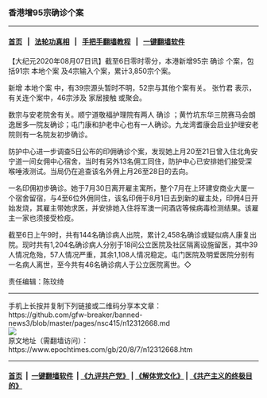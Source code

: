### 香港增95宗确诊个案
------------------------

#### [首页](https://github.com/gfw-breaker/banned-news3/blob/master/README.md) &nbsp;&nbsp;|&nbsp;&nbsp; [法轮功真相](https://github.com/begood0513/basic/blob/master/README.md)  &nbsp;&nbsp;|&nbsp;&nbsp; [手把手翻墙教程](https://github.com/gfw-breaker/guides/wiki)  &nbsp;&nbsp;|&nbsp;&nbsp; [一键翻墙软件](https://github.com/gfw-breaker/nogfw/blob/master/README.md)  



<div><p>
 【大纪元2020年08月07日讯】截至6日零时零分，本港新增95宗
 <ok href="https://www.epochtimes.com/gb/tag/%E7%A1%AE%E8%AF%8A.html">
  确诊
 </ok>
 个案，包括91宗
 <ok href="https://www.epochtimes.com/gb/tag/%E6%9C%AC%E5%9C%B0%E4%B8%AA%E6%A1%88.html">
  本地个案
 </ok>
 及4宗输入个案，累计3,850宗个案。
</p>
<p>
 新增
 <ok href="https://www.epochtimes.com/gb/tag/%E6%9C%AC%E5%9C%B0%E4%B8%AA%E6%A1%88.html">
  本地个案
 </ok>
 中，有39宗源头暂时不明，52宗与其他个案有关。
 <ok href="https://www.epochtimes.com/gb/tag/%E5%BC%A0%E7%AB%B9%E5%90%9B.html">
  张竹君
 </ok>
 表示，有关连个案中，46宗涉及
 <ok href="https://www.epochtimes.com/gb/tag/%E5%AE%B6%E5%B1%85%E6%8E%A5%E8%A7%A6.html">
  家居接触
 </ok>
 或聚会。
</p>
<p>
 数宗与安老院舍有关。顺宁道敬福护理院有两人
 <ok href="https://www.epochtimes.com/gb/tag/%E7%A1%AE%E8%AF%8A.html">
  确诊
 </ok>
 ；黄竹坑东华三院赛马会朗逸居多一院友确诊；屯门康和护老中心也有一人确诊。九龙湾耆康会启业护理安老院则有一名院友初步确诊。
</p>
<p>
 防护中心进一步调查5日公布的印佣确诊个案，发现她上月20至21日曾入住北角安宁道一间女佣中心宿舍，当时有另外13名佣工同住，防护中心已安排她们接受深喉唾液测试。当局仍在追查该名外佣上月26至28日的去向。
</p>
<p>
 一名印佣初步确诊。她于7月30日离开雇主寓所，整个7月在上环建安商业大厦一个宿舍留宿，与4至6位外佣同住，该名印佣于8月1日去到新的雇主处，印佣4日开始发烧，其雇主带她求医，并安排她入住将军澳一间酒店等候病毒检测结果。该雇主一家也须接受检疫。
</p>
<p>
 截至6日上午9时，共有144名确诊病人出院，累计2,458名确诊或疑似病人康复出院。现时共有1,204名确诊病人分别于18间公立医院及社区隔离设施留医，其中39人情况危殆，57人情况严重，其余1,108人情况稳定。屯门医院及明爱医院分别有一名病人离世，至今共有46名确诊病人于公立医院离世。◇
</p>
<p>
 责任编辑：陈玟绮
</p>
</div>
<hr/>
手机上长按并复制下列链接或二维码分享本文章：<br/>
https://github.com/gfw-breaker/banned-news3/blob/master/pages/nsc415/n12312668.md <br/>
<a href='https://github.com/gfw-breaker/banned-news3/blob/master/pages/nsc415/n12312668.md'><img src='https://github.com/gfw-breaker/banned-news3/blob/master/pages/nsc415/n12312668.md.png'/></a> <br/>
原文地址（需翻墙访问）：https://www.epochtimes.com/gb/20/8/7/n12312668.htm


------------------------
#### [首页](https://github.com/gfw-breaker/banned-news3/blob/master/README.md) &nbsp;|&nbsp; [一键翻墙软件](https://github.com/gfw-breaker/nogfw/blob/master/README.md) &nbsp;| [《九评共产党》](https://github.com/gfw-breaker/9ping.md/blob/master/README.md#九评之一评共产党是什么) | [《解体党文化》](https://github.com/gfw-breaker/jtdwh.md/blob/master/README.md) | [《共产主义的终极目的》](https://github.com/gfw-breaker/gczydzjmd.md/blob/master/README.md)


<img src='http://gfw-breaker.win/banned-news3/pages/nsc415/n12312668.md' width='0px' height='0px'/>